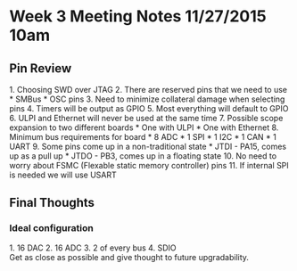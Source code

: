 <h1> Week 3 Meeting Notes 11/27/2015 10am </h1>

<h2> Pin Review </h2>
1. Choosing SWD over JTAG
2. There are reserved pins that we need to use
 * SMBus
 * OSC pins
3. Need to minimize collateral damage when selecting pins
4. Timers will be output as GPIO
5. Most everything will default to GPIO
6. ULPI and Ethernet will never be used at the same time
7. Possible scope expansion to two different boards
 * One with ULPI
 * One with Ethernet
8. Minimum bus requirements for board
 * 8 ADC
 * 1 SPI
 * 1 I2C
 * 1 CAN
 * 1 UART
9. Some pins come up in a non-traditional state
 * JTDI - PA15, comes up as a pull up
 * JTDO - PB3, comes up in a floating state
10. No need to worry about FSMC (Flexable static memory controller) pins
11. If internal SPI is needed we will use USART

<h2> Final Thoughts </h2>

<h3> Ideal configuration </h3>
1. 16 DAC
2. 16 ADC
3. 2 of every bus
4. SDIO <br>
Get as close as possible and give thought to future upgradability.
